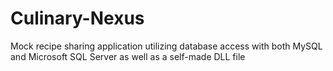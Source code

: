 # Culinary-Nexus
Mock recipe sharing application utilizing database access with both MySQL and Microsoft SQL Server
as well as a self-made DLL file
